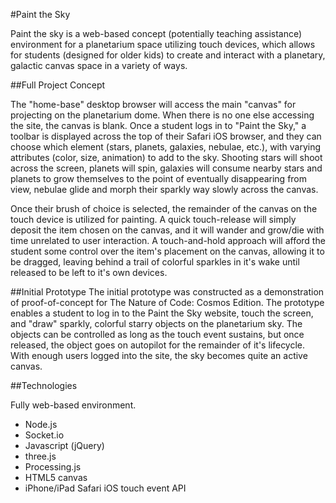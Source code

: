#Paint the Sky

Paint the sky is a web-based concept (potentially teaching assistance) environment for a planetarium space utilizing touch devices, which allows for students (designed for older kids) to create and interact with a planetary, galactic canvas space in a variety of ways.

##Full Project Concept

The "home-base" desktop browser will access the main "canvas" for projecting on the planetarium dome. When there is no one else accessing the site, the canvas is blank. Once a student logs in to "Paint the Sky," a toolbar is displayed across the top of their Safari iOS browser, and they can choose which element (stars, planets, galaxies, nebulae, etc.), with varying attributes (color, size, animation) to add to the sky. Shooting stars will shoot across the screen, planets will spin, galaxies will consume nearby stars and planets to grow themselves to the point of eventually disappearing from view, nebulae glide and morph their sparkly way slowly across the canvas.

Once their brush of choice is selected, the remainder of the canvas on the touch device is utilized for painting. A quick touch-release will simply deposit the item chosen on the canvas, and it will wander and grow/die with time unrelated to user interaction. A touch-and-hold approach will afford the student some control over the item's placement on the canvas, allowing it to be dragged, leaving behind a trail of colorful sparkles in it's wake until released to be left to it's own devices.

##Initial Prototype
The initial prototype was constructed as a demonstration of proof-of-concept for The Nature of Code: Cosmos Edition. The prototype enables a student to log in to the Paint the Sky website, touch the screen, and "draw" sparkly, colorful starry objects on the planetarium sky. The objects can be controlled as long as the touch event sustains, but once released, the object goes on autopilot for the remainder of it's lifecycle. With enough users logged into the site, the sky becomes quite an active canvas.

##Technologies

Fully web-based environment.

* Node.js
* Socket.io
* Javascript (jQuery)
* three.js
* Processing.js
* HTML5 canvas
* iPhone/iPad Safari iOS touch event API